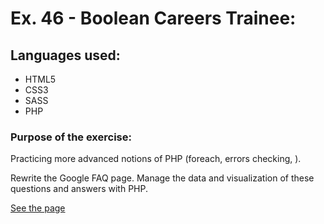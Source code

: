 # Ex. 46 - Boolean Careers Trainee:

## Languages used:

- HTML5
- CSS3
- SASS
- PHP

### Purpose of the exercise:

Practicing more advanced notions of PHP (foreach, errors checking, ).

Rewrite the Google FAQ page. Manage the data and visualization of these questions and answers with PHP.

[See the page](https://php-google-faq.herokuapp.com/)
